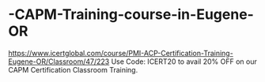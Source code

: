 # -CAPM-Training-course-in-Eugene-OR
https://www.icertglobal.com/course/PMI-ACP-Certification-Training-Eugene-OR/Classroom/47/223  Use Code: ICERT20 to avail 20% OFF on our CAPM Certification Classroom Training.
